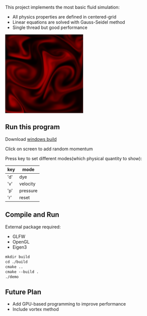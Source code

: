 This project implements the most basic fluid simulation:

- All physics properties are defined in centered-grid
- Linear equations are solved with Gauss-Seidel method
- Single thread but good performance

![thumbnail](thumbnail.png)

## Run this program

Download [windows build](https://github.com/yoharol/Stable-Fluids/releases/tag/v1.0)

Click on screen to add random momentum

Press key to set different modes(which physical quantity to show):

| key  | mode     |
| ---- | -------- |
| 'd'  | dye      |
| 'v'  | velocity |
| 'p'  | pressure |
| 'r'  | reset    |

## Compile and Run

External package required:

- GLFW
- OpenGL
- Eigen3

```shell
mkdir build
cd ./build
cmake ..
cmake --build .
./demo
```

## Future Plan

- Add GPU-based programming to improve performance
- Include vortex method

